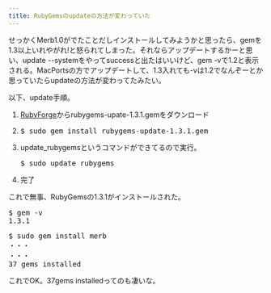 ```yaml
---
title: RubyGemsのupdateの方法が変わっていた
---
```

せっかくMerb1.0がでたことだしインストールしてみようかと思ったら、gemを1.3以上いれやがれ!と怒られてしまった。それならアップデートするかーと思い、update --systemをやってsuccessと出たはいいけど、gem -vで1.2と表示される。MacPortsの方でアップデートして、1.3入れても-vは1.2でなんぞーとか思っていたらupdateの方法が変わってたみたい。

以下、update手順。

<ol>
<li><a href="http://rubyforge.org/frs/?group_id=126&release_id=16500">RubyForge</a>からrubygems-upate-1.3.1.gemをダウンロード</li>
<li><pre lang="bash">$ sudo gem install rubygems-update-1.3.1.gem</pre></li>
<li>update_rubygemsというコマンドができてるので実行。
<pre lang="bash">$ sudo update_rubygems</pre></li>
<li>完了</li>
</ol>

これで無事、RubyGemsの1.3.1がインストールされた。

<pre lang="bash">
$ gem -v
1.3.1
</pre>

<pre lang="bash">
$ sudo gem install merb
・・・
・・・
37 gems installed
</pre>

これでOK。37gems installedってのも凄いな。
